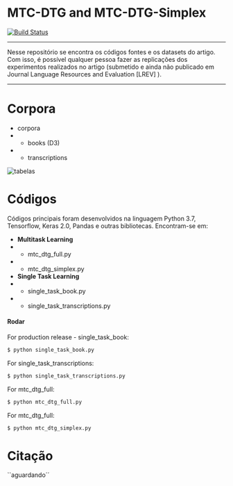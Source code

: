 # MTC-DTG and MTC-DTG-Simplex

[![Build Status](https://travis-ci.org/joemccann/dillinger.svg?branch=master)](https://github.com/gazzola/MTC-DTG-privado)

------------


Nesse repositório se encontra os códigos fontes e os datasets do artigo. Com isso, é possível qualquer pessoa fazer as replicações dos experimentos realizados no artigo (submetido e ainda não publicado em Journal Language Resources and Evaluation [LREV] ).

------------


# Corpora
- corpora
- - books (D3)
- - transcriptions

![tabelas](https://user-images.githubusercontent.com/821242/102003894-32f71700-3cea-11eb-97ac-60ea2621aefc.PNG)

# Códigos
Códigos principais foram desenvolvidos na linguagem Python 3.7, Tensorflow, Keras 2.0, Pandas e outras bibliotecas. Encontram-se em:
- **Multitask Learning**
- - mtc_dtg_full.py
- - mtc_dtg_simplex.py
- **Single Task Learning**
- - single_task_book.py
- - single_task_transcriptions.py

#### Rodar
For production release - single_task_book:
```sh
$ python single_task_book.py
```
For single_task_transcriptions:
```sh
$ python single_task_transcriptions.py
```
For mtc_dtg_full:
```sh
$ python mtc_dtg_full.py
```
For mtc_dtg_full:
```sh
$ python mtc_dtg_simplex.py
```
# Citação
``aguardando´´

